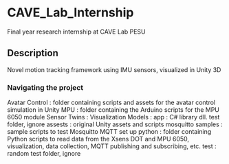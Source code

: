 # CAVE_Lab_Internship
Final year research internship at CAVE Lab PESU

## Description
Novel motion tracking framework using IMU sensors, visualized in Unity 3D

### Navigating the project
Avatar Control : folder containing scripts and assets for the avatar control simulation in Unity
MPU : folder containing the Arduino scripts for the MPU 6050 module
Sensor Twins :
Visualization Models :
app : C# library dll. test folder, ignore
assests : original Unity assets and scripts
mosquitto samples : sample scripts to test Mosquitto MQTT set up
python : folder containing Python scripts to read data from the Xsens DOT and MPU 6050, visualization, data collection, MQTT publishing and subscribing, etc.
test : random test folder, ignore
